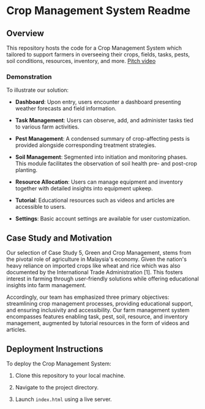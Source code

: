 # Crop Management System Readme

## Overview

This repository hosts the code for a Crop Management System which tailored to support farmers in overseeing their crops, fields, tasks, pests, soil conditions, resources, inventory, and more.
[Pitch video](https://github.com)

### Demonstration

To illustrate our solution:

- **Dashboard**: Upon entry, users encounter a dashboard presenting weather forecasts and field information.
  
- **Task Management**: Users can observe, add, and administer tasks tied to various farm activities.
  
- **Pest Management**: A condensed summary of crop-affecting pests is provided alongside corresponding treatment strategies.
  
- **Soil Management**: Segmented into initiation and monitoring phases. This module facilitates the observation of soil health pre- and post-crop planting.
  
- **Resource Allocation**: Users can manage equipment and inventory together with detailed insights into equipment upkeep.
  
- **Tutorial**: Educational resources such as videos and articles are accessible to users.
  
- **Settings**: Basic account settings are available for user customization.

## Case Study and Motivation

Our selection of Case Study 5, Green and Crop Management, stems from the pivotal role of agriculture in Malaysia's economy. Given the nation's heavy reliance on imported crops like wheat and rice which was also documented by the International Trade Administration [1]. This fosters interest in farming through user-friendly solutions while offering educational insights into farm management.

Accordingly, our team has emphasized three primary objectives: streamlining crop management processes, providing educational support, and ensuring inclusivity and accessibility. Our farm management system encompasses features enabling task, pest, soil, resource, and inventory management, augmented by tutorial resources in the form of videos and articles.

## Deployment Instructions

To deploy the Crop Management System:

1. Clone this repository to your local machine.
   
2. Navigate to the project directory.
   
3. Launch `index.html` using a live server.

